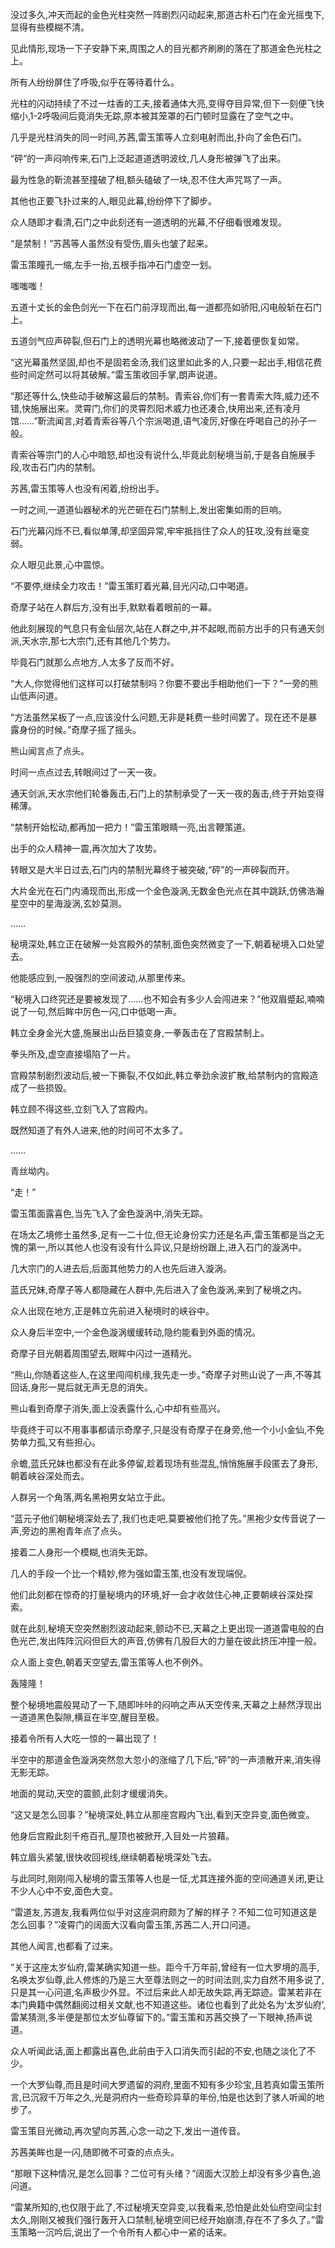 
没过多久,冲天而起的金色光柱突然一阵剧烈闪动起来,那道古朴石门在金光摇曳下,显得有些模糊不清。

见此情形,现场一下子安静下来,周围之人的目光都齐刷刷的落在了那道金色光柱之上。

所有人纷纷屏住了呼吸,似乎在等待着什么。

光柱的闪动持续了不过一炷香的工夫,接着通体大亮,变得夺目异常,但下一刻便飞快缩小,1-2呼吸间后竟消失无踪,原本被其笼罩的石门顿时显露在了空气之中。

几乎是光柱消失的同一时间,苏茜,雷玉策等人立刻电射而出,扑向了金色石门。

“砰”的一声闷响传来,石门上泛起道道透明波纹,几人身形被弹飞了出来。

最为性急的靳流甚至撞破了相,额头磕破了一块,忍不住大声咒骂了一声。

其他也正要飞扑过来的人,眼见此幕,纷纷停下了脚步。

众人随即才看清,石门之中此刻还有一道透明的光幕,不仔细看很难发现。

“是禁制！”苏茜等人虽然没有受伤,眉头也皱了起来。

雷玉策瞳孔一缩,左手一抬,五根手指冲石门虚空一划。

嗤嗤嗤！

五道十丈长的金色剑光一下在石门前浮现而出,每一道都亮如骄阳,闪电般斩在石门上。

五道剑气应声碎裂,但石门上的透明光幕也略微波动了一下,接着便恢复如常。

“这光幕虽然坚固,却也不是固若金汤,我们这里如此多的人,只要一起出手,相信花费些时间定然可以将其破解。”雷玉策收回手掌,朗声说道。

“那还等什么,快些动手破解这最后的禁制。青索谷,你们有一套青索大阵,威力还不错,快施展出来。灵霄门,你们的灵霄烈阳术威力也还凑合,快用出来,还有凌月馆……”靳流闻言,对着青索谷等八个宗派喝道,语气凌厉,好像在呼喝自己的孙子一般。

青索谷等宗门的人心中暗怒,却也没有说什么,毕竟此刻秘境当前,于是各自施展手段,攻击石门内的禁制。

苏茜,雷玉策等人也没有闲着,纷纷出手。

一时之间,一道道仙器秘术的光芒砸在石门禁制上,发出密集如雨的巨响。

石门光幕闪烁不已,看似单薄,却坚固异常,牢牢抵挡住了众人的狂攻,没有丝毫变弱。

众人眼见此景,心中震惊。

“不要停,继续全力攻击！”雷玉策盯着光幕,目光闪动,口中喝道。

奇摩子站在人群后方,没有出手,默默看着眼前的一幕。

他此刻展现的气息只有金仙层次,站在人群之中,并不起眼,而前方出手的只有通天剑派,天水宗,那七大宗门,还有其他几个势力。

毕竟石门就那么点地方,人太多了反而不好。

“大人,你觉得他们这样可以打破禁制吗？你要不要出手相助他们一下？”一旁的熊山低声问道。

“方法虽然呆板了一点,应该没什么问题,无非是耗费一些时间罢了。现在还不是暴露身份的时候。”奇摩子摇了摇头。

熊山闻言点了点头。

时间一点点过去,转眼间过了一天一夜。

通天剑派,天水宗他们轮番轰击,石门上的禁制承受了一天一夜的轰击,终于开始变得稀薄。

“禁制开始松动,都再加一把力！”雷玉策眼睛一亮,出言鞭策道。

出手的众人精神一震,再次加大了攻势。

转眼又是大半日过去,石门内的禁制光幕终于被突破,“砰”的一声碎裂而开。

大片金光在石门内涌现而出,形成一个金色漩涡,无数金色光点在其中跳跃,仿佛浩瀚星空中的星海漩涡,玄妙莫测。

……

秘境深处,韩立正在破解一处宫殿外的禁制,面色突然微变了一下,朝着秘境入口处望去。

他能感应到,一股强烈的空间波动,从那里传来。

“秘境入口终究还是要被发现了……也不知会有多少人会闯进来？”他双眉蹙起,喃喃说了一句,然后眸中厉色一闪,口中低喝一声。

韩立全身金光大盛,施展出山岳巨猿变身,一拳轰击在了宫殿禁制上。

拳头所及,虚空直接塌陷了一片。

宫殿禁制剧烈波动后,被一下撕裂,不仅如此,韩立拳劲余波扩散,给禁制内的宫殿造成了一些损毁。

韩立顾不得这些,立刻飞入了宫殿内。

既然知道了有外人进来,他的时间可不太多了。

……

青丝坳内。

“走！”

雷玉策面露喜色,当先飞入了金色漩涡中,消失无踪。

在场太乙境修士虽然多,足有一二十位,但无论身份实力还是名声,雷玉策都是当之无愧的第一,所以其他人也没有没有什么异议,只是纷纷跟上,进入石门的漩涡中。

几大宗门的人进去后,后面其他势力的人也先后进入漩涡。

蓝氏兄妹,奇摩子等人都隐藏在人群中,先后进入了金色漩涡,来到了秘境之内。

众人出现在地方,正是韩立先前进入秘境时的峡谷中。

众人身后半空中,一个金色漩涡缓缓转动,隐约能看到外面的情况。

奇摩子目光朝着周围望去,眼眸中闪过一道精光。

“熊山,你随着这些人,在这里闯闯机缘,我先走一步。”奇摩子对熊山说了一声,不等其回话,身形一晃后就无声无息的消失。

熊山看到奇摩子消失,面上没表露什么,心中却有些高兴。

毕竟终于可以不用事事都请示奇摩子,只是没有奇摩子在身旁,他一个小小金仙,不免势单力孤,又有些担心。

佘蟾,蓝氏兄妹也都没有在此多停留,趁着现场有些混乱,悄悄施展手段匿去了身形,朝着峡谷深处而去。

人群另一个角落,两名黑袍男女站立于此。

“蓝元子他们朝秘境深处去了,我们也走吧,莫要被他们抢了先。”黑袍少女传音说了一声,旁边的黑袍青年点了点头。

接着二人身形一个模糊,也消失无踪。

几人的手段一个比一个精妙,修为强如雷玉策,也没有发现端倪。

他们此刻都在惊奇的打量秘境内的环境,好一会才收敛住心神,正要朝峡谷深处探索。

就在此刻,秘境天空突然剧烈波动起来,颤动不已,天幕之上更出现一道道雷电般的白色光芒,发出阵阵沉闷但巨大的声音,仿佛有几股巨大的力量在彼此挤压冲撞一般。

众人面上变色,朝着天空望去,雷玉策等人也不例外。

轰隆隆！

整个秘境地震般晃动了一下,随即咔咔的闷响之声从天空传来,天幕之上赫然浮现出一道道黑色裂隙,横亘在半空,醒目至极。

接着令所有人大吃一惊的一幕出现了！

半空中的那道金色漩涡突然忽大忽小的涨缩了几下后,“砰”的一声溃散开来,消失得无影无踪。

地面的晃动,天空的震颤,此刻才缓缓消失。

“这又是怎么回事？”秘境深处,韩立从那座宫殿内飞出,看到天空异变,面色微变。

他身后宫殿此刻千疮百孔,屋顶也被掀开,入目处一片狼藉。

韩立眉头紧皱,很快收回视线,继续朝着秘境深处飞去。

与此同时,刚刚闯入秘境的雷玉策等人也是一怔,尤其连接外面的空间通道关闭,更让不少人心中不安,面色大变。

“雷道友,苏道友,我看两位似乎对这座洞府颇为了解的样子？不知二位可知道这是怎么回事？”凌霄门的阔面大汉看向雷玉策,苏茜二人,开口问道。

其他人闻言,也都看了过来。

“关于这座太岁仙府,雷某确实知道一些。距今千万年前,曾经有一位大罗境的高手,名唤太岁仙尊,此人修炼的乃是三大至尊法则之一的时间法则,实力自然不用多说了,只是其一心问道,名声极少外显。不过后来此人却无故失踪,再无踪迹。雷某若非在本门典籍中偶然翻阅过相关文献,也不知道这些。诸位也看到了此处名为‘太岁仙府’,雷某猜测,多半便是那位太岁仙尊留下的。”雷玉策和苏茜交换了一下眼神,扬声说道。

众人听闻此话,面上都露出喜色,此前由于入口消失而引起的不安,也随之淡化了不少。

一个大罗仙尊,而且是时间大罗遗留的洞府,里面不知有多少珍宝,且若真如雷玉策所言,已沉寂千万年之久,光是洞府内一些奇珍异草的年份,怕是也达到了骇人听闻的地步了。

雷玉策目光微动,再次望向苏茜,心念一动之下,发出一道传音。

苏茜美眸也是一闪,随即微不可查的点点头。

“那眼下这种情况,是怎么回事？二位可有头绪？”阔面大汉脸上却没有多少喜色,追问道。

“雷某所知的,也仅限于此了,不过秘境天空异变,以我看来,恐怕是此处仙府空间尘封太久,刚刚又被我们强行轰开入口禁制,秘境空间已经开始崩溃,存在不了多久了。”雷玉策略一沉吟后,说出了一个令所有人都心中一紧的话来。